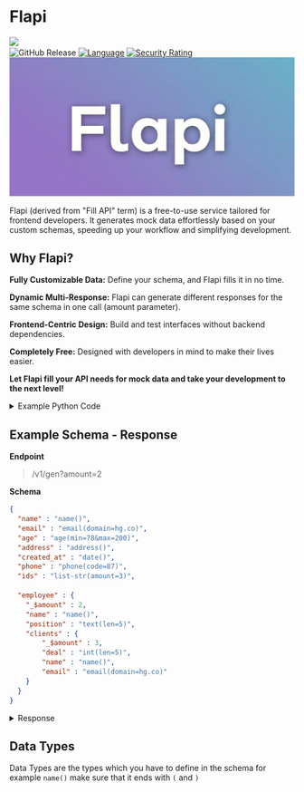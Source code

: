 # Flapi
[![](https://img.shields.io/static/v1?label=Donate&message=%E2%9D%A4&logo=GitHub&color=%23fe8e86)](https://github.com/sponsors/hunter87ff)  
![GitHub Release](https://img.shields.io/github/v/release/hunter87ff/flapi?logo=Github&label=Release)
[![Language](https://img.shields.io/static/v1?label=Lang&message=Python%203.10&logo=Python&color=blue&logoColor=cyan)](#)
[![Security Rating](https://sonarcloud.io/api/project_badges/measure?project=Hunter87ff_flapi&metric=security_rating)](#)
![Flapi](../assets/img//flapi3.png)

Flapi (derived from "Fill API" term) is a free-to-use service tailored for frontend developers. It generates mock data effortlessly based on your custom schemas, speeding up your workflow and simplifying development.

## Why Flapi?

**Fully Customizable Data:** Define your schema, and Flapi fills it in no time.

**Dynamic Multi-Response:** Flapi can generate different responses for the same schema in one call (amount parameter).

**Frontend-Centric Design:** Build and test interfaces without backend dependencies.

**Completely Free:** Designed with developers in mind to make their lives easier.

**Let Flapi fill your API needs for mock data and take your development to the next level!**



<details>
<summary>Example Python Code</summary>

```python

import requests

response = requests.get("https://flapi.sprucbot.tech/v1/gen?amount=2", json={
  "name" : "name()",
  "email" : "email(domain=hg.co)",
  "age" : "age(min=78&max=200)",
  "address" : "address()",
  "created_at" : "date()",
  "phone" : "phone(code=87)",
  "ids" : "list-str(amount=3)",
  
  "employee" : {
    "_$amount" : 2,
    "name" : "name()",
    "position" : "text(len=5)",
    "clients" : {
        "_$amount" : 3,
        "deal" : "int(len=5)",
        "name" : "name()",
        "email" : "email(domain=hg.co)"
    }
  }
}
)

if response.status_code == 200:
    data = response.json()
    print(data)
else:
    print(f"Error: {response.status_code}")

```

</details>




## Example Schema - Response

**Endpoint**
> /v1/gen?amount=2

**Schema**
```json
{
  "name" : "name()",
  "email" : "email(domain=hg.co)",
  "age" : "age(min=78&max=200)",
  "address" : "address()",
  "created_at" : "date()",
  "phone" : "phone(code=87)",
  "ids" : "list-str(amount=3)",
  
  "employee" : {
    "_$amount" : 2,
    "name" : "name()",
    "position" : "text(len=5)",
    "clients" : {
        "_$amount" : 3,
        "deal" : "int(len=5)",
        "name" : "name()",
        "email" : "email(domain=hg.co)"
    }
  }
}
```

<details>
<summary>Response</summary>


```json
{
  "name": "Cindy Bishop",
  "email": "zwhitaker@hg.co",
  "age": 168,
  "address": "109 Howard Gateway\nLake Virginia, PR 82965",
  "created_at": "06-03-1998",
  "phone": "+87-9528360459",
  "ids": [
    "Result.",
    "Their.",
    "Open."
  ],
  "employee": [
    {
      "name": "James Franco",
      "position": "Gas.",
      "clients": [
        {
          "deal": 20410,
          "name": "Christopher Jones",
          "email": "oconnorjerry@hg.co"
        },
        {
          "deal": 81891,
          "name": "Victor Mason",
          "email": "ishepherd@hg.co"
        },
        {
          "deal": 51615,
          "name": "George Parsons",
          "email": "lindsayharvey@hg.co"
        }
      ]
    },
    {
      "name": "Jacob Beltran",
      "position": "Air.",
      "clients": {
        "deal": 30514,
        "name": "Susan Stark",
        "email": "garciajames@hg.co"
      }
    }
  ]
}
```
</details>


## Data Types
Data Types are the types which you have to define in the schema for example `name()` make sure that it ends with `(` and `)`

